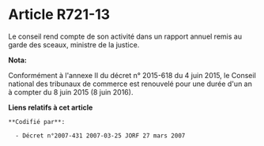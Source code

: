 # Article R721-13

Le conseil rend compte de son activité dans un rapport annuel remis au garde des sceaux, ministre de la justice.

**Nota:**

Conformément à l'annexe II du décret n° 2015-618 du 4 juin 2015, le Conseil national des tribunaux de commerce est renouvelé
pour une durée d'un an à compter du 8 juin 2015 (8 juin 2016).

**Liens relatifs à cet article**

	**Codifié par**:

	  - Décret n°2007-431 2007-03-25 JORF 27 mars 2007
